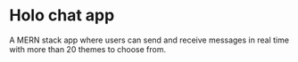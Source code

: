 # Holo chat app

A MERN stack app where users can send and receive messages in real time with more than 20 themes to choose from.
